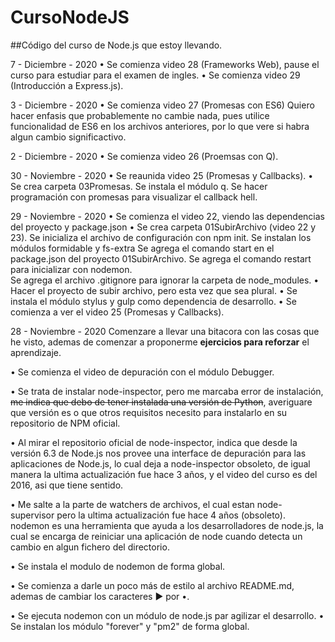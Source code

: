 # CursoNodeJS
##Código del curso de Node.js que estoy llevando.

7 - Diciembre - 2020
• Se comienza video 28 (Frameworks Web), pause el curso para estudiar para el examen de ingles.
• Se comienza video 29 (Introducción a Express.js).

 3 - Diciembre - 2020
• Se comienza video 27 (Promesas con ES6)
  Quiero hacer enfasis que probablemente no cambie nada, pues utilice funcionalidad
  de ES6 en los archivos anteriores, por lo que vere si habra algun cambio significactivo.

 2 - Diciembre - 2020
• Se comienza video 26 (Proemsas con Q).

30 - Noviembre - 2020
• Se reaunida video 25 (Promesas y Callbacks).
• Se crea carpeta 03Promesas.
  Se instala el módulo q.
  Se hacer programación con promesas para visualizar el callback hell.

29 - Noviembre - 2020
• Se comienza el video 22, viendo las dependencias del proyecto y package.json
• Se crea carpeta 01SubirArchivo (video 22 y 23).
  Se inicializa el archivo de configuración con npm init.
  Se instalan los módulos formidable y fs-extra
  Se agrega el comando start en el package.json del proyecto 01SubirArchivo.
  Se agrega el comando restart para inicializar con nodemon.  
  Se agrega el archivo .gitignore para ignorar la carpeta de node_modules.
• Hacer el proyecto de subir archivo, pero esta vez que sea plural.
• Se instala el módulo stylus y gulp como dependencia de desarrollo.
• Se comienza a ver el video 25 (Promesas y Callbacks).

28 - Noviembre - 2020
Comenzare a llevar una bitacora con las cosas que he visto, ademas
de comenzar a proponerme **ejercicios para reforzar** el aprendizaje.

• Se comienza el video de depuración con el módulo Debugger.

• Se trata de instalar node-inspector, pero me marcaba error de instalación,
    ~~me indica que debo de tener instalada una versión de Python~~,
    averiguare que versión es o que otros requisitos necesito para
    instalarlo en su repositorio de NPM oficial.

• Al mirar el repositorio oficial de node-inspector, indica que desde la
    versión 6.3 de Node.js nos provee una interface de depuración para
    las aplicaciones de Node.js, lo cual deja a node-inspector obsoleto,
    de igual manera la ultima actualización fue hace 3 años, y el video
    del curso es del 2016, asi que tiene sentido.

• Me salte a la parte de watchers de archivos, el cual estan
  node-supervisor pero la ultima actualización fue hace 4 años (obsoleto).
  nodemon es una herramienta que ayuda a los desarrolladores de node.js,
  la cual se encarga de reiniciar una aplicación de node cuando detecta
  un cambio en algun fichero del directorio.

• Se instala el modulo de nodemon de forma global.

• Se comienza a darle un poco más de estilo al archivo README.md, ademas
  de cambiar los caracteres ► por •.

• Se ejecuta nodemon con un módulo de node.js par agilizar el desarrollo.
• Se instalan los módulo "forever" y "pm2" de forma global.


